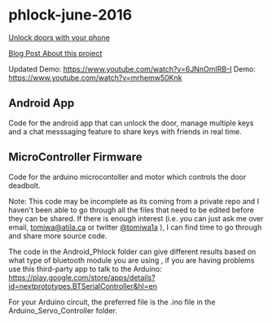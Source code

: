 # phlock-june-2016
[Unlock doors with your phone](http://phlock.ca/)

[Blog Post About this project](http://blog.tomiwa.ca/phlock-my-hardware-startup-that-disappeared
)

Updated Demo: https://www.youtube.com/watch?v=6JNnOmIRB-I
Demo: https://www.youtube.com/watch?v=mrhemw50Knk

## Android App 

Code for the android app that can unlock the door, manage multiple keys and a chat messsaging feature to share keys with friends in real time.

## MicroController Firmware

Code for the arduino microcontoller and motor which controls the door deadbolt.

Note: This code may be incomplete as its coming from a private repo and I haven't been able to go through all the files that need to be edited before they can be shared. If there is enough interest (i.e. you can just ask me over email, tomiwa@atila.ca or twitter [@tomiwa1a](https://twitter.com/tomiwa1a) ), I can find time to go through and share more source code.


The code in the Android_Phlock folder can give different results based on what type of bluetooth module you are using , 
if you are having problems use this third-party app to talk to the Arduino: 
https://play.google.com/store/apps/details?id=nextprototypes.BTSerialController&hl=en

For your Arduino circuit, the preferred file is the .ino file in the Arduino_Servo_Controller folder. 


